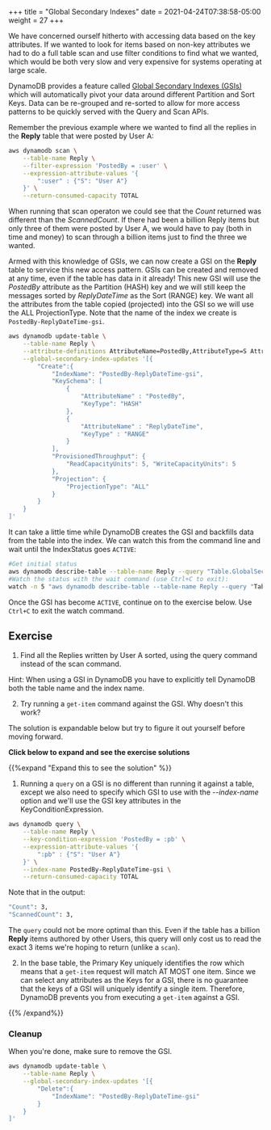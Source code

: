+++
title = "Global Secondary Indexes"
date = 2021-04-24T07:38:58-05:00
weight = 27
+++

We have concerned ourself hitherto with accessing data based on the key attributes. If we wanted to look for items based on non-key attributes we had to do a full table scan and use filter conditions to find what we wanted, which would be both very slow and very expensive for systems operating at large scale.

DynamoDB provides a feature called [Global Secondary Indexes (GSIs)](https://docs.aws.amazon.com/amazondynamodb/latest/developerguide/GSI.html) which will automatically pivot your data around different Partition and Sort Keys. Data can be re-grouped and re-sorted to allow for more access patterns to be quickly served with the Query and Scan APIs.

Remember the previous example where we wanted to find all the replies in the **Reply** table that were posted by User A:

```bash
aws dynamodb scan \
    --table-name Reply \
    --filter-expression 'PostedBy = :user' \
    --expression-attribute-values '{
        ":user" : {"S": "User A"}
    }' \
    --return-consumed-capacity TOTAL
```

When running that scan operaton we could see that the *Count* returned was different than the *ScannedCount*.  If there had been a billion Reply items but only three of them were posted by User A, we would have to pay (both in time and money) to scan through a billion items just to find the three we wanted.

Armed with this knowledge of GSIs, we can now create a GSI on the **Reply** table to service this new access pattern.  GSIs can be created and removed at any time, even if the table has data in it already! This new GSI will use the *PostedBy* attribute as the Partition (HASH) key and we will still keep the messages sorted by *ReplyDateTime* as the Sort (RANGE) key.  We want all the attributes from the table copied (projected) into the GSI so we will use the ALL ProjectionType.  Note that the name of the index we create is `PostedBy-ReplyDateTime-gsi`.

```bash
aws dynamodb update-table \
    --table-name Reply \
    --attribute-definitions AttributeName=PostedBy,AttributeType=S AttributeName=ReplyDateTime,AttributeType=S \
    --global-secondary-index-updates '[{
        "Create":{
            "IndexName": "PostedBy-ReplyDateTime-gsi",
            "KeySchema": [
                {
                    "AttributeName" : "PostedBy",
                    "KeyType": "HASH"
                },
                {
                    "AttributeName" : "ReplyDateTime",
                    "KeyType" : "RANGE"
                }
            ],
            "ProvisionedThroughput": {
                "ReadCapacityUnits": 5, "WriteCapacityUnits": 5
            },
            "Projection": {
                "ProjectionType": "ALL"
            }
        }
    }
]'
```

It can take a little time while DynamoDB creates the GSI and backfills data from the table into the index.  We can watch this from the command line and wait until the IndexStatus goes `ACTIVE`:

```bash
#Get initial status
aws dynamodb describe-table --table-name Reply --query "Table.GlobalSecondaryIndexes[0].IndexStatus"
#Watch the status with the wait command (use Ctrl+C to exit):
watch -n 5 "aws dynamodb describe-table --table-name Reply --query "Table.GlobalSecondaryIndexes[0].IndexStatus""
```

Once the GSI has become `ACTIVE`, continue on to the exercise below. Use `Ctrl+C` to exit the watch command.

## Exercise

1. Find all the Replies written by User A sorted, using the query command instead of the scan command.

Hint: When using a GSI in DynamoDB you have to explicitly tell DynamoDB both the table name and the index name.

2. Try running a `get-item` command against the GSI.  Why doesn't this work?

The solution is expandable below but try to figure it out yourself before moving forward.

**Click below to expand and see the exercise solutions**

{{%expand "Expand this to see the solution" %}}

1. Running a `query` on a GSI is no different than running it against a table, except we also need to specify which GSI to use with the *\-\-index\-name* option and we'll use the GSI key attributes in the KeyConditionExpression.

```bash
aws dynamodb query \
    --table-name Reply \
    --key-condition-expression 'PostedBy = :pb' \
    --expression-attribute-values '{
        ":pb" : {"S": "User A"}
    }' \
    --index-name PostedBy-ReplyDateTime-gsi \
    --return-consumed-capacity TOTAL
```

Note that in the output:

```bash
"Count": 3,
"ScannedCount": 3,
```

The `query` could not be more optimal than this.  Even if the table has a billion **Reply** items authored by other Users, this query will only cost us to read the exact 3 items we're hoping to return (unlike a `scan`).

2. In the base table, the Primary Key uniquely identifies the row which means that a `get-item` request will match AT MOST one item. Since we can select any attributes as the Keys for a GSI, there is no guarantee that the keys of a GSI will uniquely identify a single item. Therefore, DynamoDB prevents you from executing a `get-item` against a GSI.

{{% /expand%}}

### Cleanup

When you're done, make sure to remove the GSI.

```bash
aws dynamodb update-table \
    --table-name Reply \
    --global-secondary-index-updates '[{
        "Delete":{
            "IndexName": "PostedBy-ReplyDateTime-gsi"
        }
    }
]'
```
